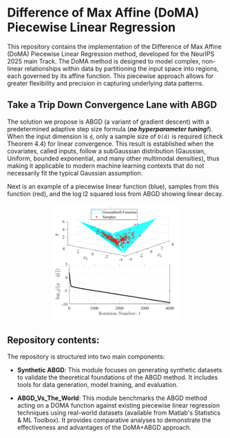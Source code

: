 # Difference of Max Affine (DoMA) Piecewise Linear Regression

This repository contains the implementation of the Difference of Max Affine (DoMA) Piecewise Linear Regression method, developed for the NeurIPS 2025 main Track. The DoMA method is designed to model complex, non-linear relationships within data by partitioning the input space into regions, each governed by its affine function. This piecewise approach allows for greater flexibility and precision in capturing underlying data patterns.

## Take a Trip Down Convergence Lane with ABGD
The solution we propose is ABGD (a variant of gradient descent) with a predetermined adaptive step size formula (***no hyperparameter tuning\!***). When the input dimension is `d`, only a sample size of `O(d)` is required (check Theorem 4.4) for linear convergence. This result is established when the covariates, called inputs, follow a subGaussian distribution (Gaussian, Uniform, bounded exponential, and many other multimodal densities), thus making it applicable to modern machine learning contexts that do not necessarily fit the typical Gaussian assumption. 

Next is an example of a piecewise linear function (blue), samples from this function (red), and the log l2 squared loss from ABGD showing linear decay.  
<p align="center">
  <img src="https://github.com/NeurIPS-2025-PL/DoMA-Piecewise-Linear-Regression/blob/a81d287f17a6a74295dd2c3a977ee7c032e0b775/Synthetic%20ABGD%20(Matlab)/DMax%20Figures/Linear_Con_Example.png" width="300" title="Linear convergence example">
</p>

## Repository contents:
The repository is structured into two main components:

  - **Synthetic ABGD**: This module focuses on generating synthetic datasets to validate the theoretical foundations of the ABGD method. It includes tools for data generation, model training, and evaluation.

  - **ABGD_Vs_The_World**: This module benchmarks the ABGD method acting on a DOMA function against existing piecewise linear regression techniques using real-world datasets (available from Matlab's Statistics & ML Toolbox). It provides comparative analyses to demonstrate the effectiveness and advantages of the DoMA+ABGD approach.

